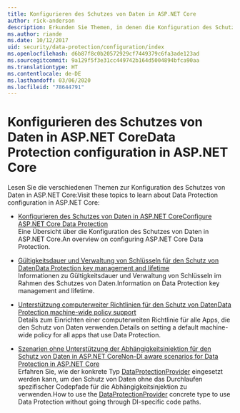 ```yaml
---
title: Konfigurieren des Schutzes von Daten in ASP.NET Core
author: rick-anderson
description: Erkunden Sie Themen, in denen die Konfiguration des Schutzes von Daten in ASP.NET Core erläutert wird.
ms.author: riande
ms.date: 10/12/2017
uid: security/data-protection/configuration/index
ms.openlocfilehash: d6b87f8c0b20572929cf7449379c6fa3ade123ad
ms.sourcegitcommit: 9a129f5f3e31cc449742b164d5004894bfca90aa
ms.translationtype: HT
ms.contentlocale: de-DE
ms.lasthandoff: 03/06/2020
ms.locfileid: "78644791"
---
```

# <a name="data-protection-configuration-in-aspnet-core"></a><span data-ttu-id="44a4e-103">Konfigurieren des Schutzes von Daten in ASP.NET Core</span><span class="sxs-lookup"><span data-stu-id="44a4e-103">Data Protection configuration in ASP.NET Core</span></span>

<span data-ttu-id="44a4e-104">Lesen Sie die verschiedenen Themen zur Konfiguration des Schutzes von Daten in ASP.NET Core:</span><span class="sxs-lookup"><span data-stu-id="44a4e-104">Visit these topics to learn about Data Protection configuration in ASP.NET Core:</span></span>

* [<span data-ttu-id="44a4e-105">Konfigurieren des Schutzes von Daten in ASP.NET Core</span><span class="sxs-lookup"><span data-stu-id="44a4e-105">Configure ASP.NET Core Data Protection</span></span>](xref:security/data-protection/configuration/overview)  
  <span data-ttu-id="44a4e-106">Eine Übersicht über die Konfiguration des Schutzes von Daten in ASP.NET Core.</span><span class="sxs-lookup"><span data-stu-id="44a4e-106">An overview on configuring ASP.NET Core Data Protection.</span></span>

* [<span data-ttu-id="44a4e-107">Gültigkeitsdauer und Verwaltung von Schlüsseln für den Schutz von Daten</span><span class="sxs-lookup"><span data-stu-id="44a4e-107">Data Protection key management and lifetime</span></span>](xref:security/data-protection/configuration/default-settings)  
  <span data-ttu-id="44a4e-108">Informationen zu Gültigkeitsdauer und Verwaltung von Schlüsseln im Rahmen des Schutzes von Daten.</span><span class="sxs-lookup"><span data-stu-id="44a4e-108">Information on Data Protection key management and lifetime.</span></span>

* [<span data-ttu-id="44a4e-109">Unterstützung computerweiter Richtlinien für den Schutz von Daten</span><span class="sxs-lookup"><span data-stu-id="44a4e-109">Data Protection machine-wide policy support</span></span>](xref:security/data-protection/configuration/machine-wide-policy)  
  <span data-ttu-id="44a4e-110">Details zum Einrichten einer computerweiten Richtlinie für alle Apps, die den Schutz von Daten verwenden.</span><span class="sxs-lookup"><span data-stu-id="44a4e-110">Details on setting a default machine-wide policy for all apps that use Data Protection.</span></span>

* [<span data-ttu-id="44a4e-111">Szenarien ohne Unterstützung der Abhängigkeitsinjektion für den Schutz von Daten in ASP.NET Core</span><span class="sxs-lookup"><span data-stu-id="44a4e-111">Non-DI aware scenarios for Data Protection in ASP.NET Core</span></span>](xref:security/data-protection/configuration/non-di-scenarios)  
  <span data-ttu-id="44a4e-112">Erfahren Sie, wie der konkrete Typ [DataProtectionProvider](/dotnet/api/Microsoft.AspNetCore.DataProtection.DataProtectionProvider) eingesetzt werden kann, um den Schutz von Daten ohne das Durchlaufen spezifischer Codepfade für die Abhängigkeitsinjektion zu verwenden.</span><span class="sxs-lookup"><span data-stu-id="44a4e-112">How to use the [DataProtectionProvider](/dotnet/api/Microsoft.AspNetCore.DataProtection.DataProtectionProvider) concrete type to use Data Protection without going through DI-specific code paths.</span></span>
